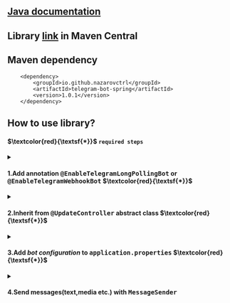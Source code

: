 ## [Java documentation](https://nazarovctrl.github.io/telegram-bot-spring/)
## Library [link](https://central.sonatype.com/artifact/io.github.nazarovctrl/telegram-bot-spring/) in Maven Central
## Maven dependency

        <dependency>
            <groupId>io.github.nazarovctrl</groupId>
            <artifactId>telegram-bot-spring</artifactId>
            <version>1.0.1</version>
        </dependency>

## How to use library?
#### $\textcolor{red}{\textsf{*}}$ `required steps`

<details close>
  <summary> 
    <h4>
        1.Add annotation <tt><b>@EnableTelegramLongPollingBot</b></tt> or <tt><b>@EnableTelegramWebhookBot</b></tt>         
        $\textcolor{red}{\textsf{*}}$ 
    </h4>
  </summary>
<kbd>
<img width="616" alt="image_2023-08-20_20-52-11" src="https://github.com/nazarovctrl/telegram-bot-spring/assets/109890132/75910725-fd48-4400-9fb0-e06b1dc99e44">
</kbd>
  
##### Use `@EnableTelegramLongPollingBot` annotation for creating telegram bot ***without*** `webhook` 
##### Use `@EnableTelegramWebhookBot` annotation for telegram bot ***with*** `webhook`

</details>
<details close>
  <summary> 
    <h4>
        2.Inherit from <tt><b>@UpdateController</b></tt> abstract class 
        $\textcolor{red}{\textsf{*}}$ 
    </h4>
  </summary>
<kbd><img width="518" alt="image_2023-08-20_21-59-15" src="https://github.com/nazarovctrl/telegram-bot-spring/assets/109890132/a0da8d98-a916-4e6e-a2f7-549af31fa615"></kbd>

##### Override `handle` method
##### Make your class as a `bean`. _In previous picture was used `@Service` annonation for making the class as a `bean`_
</details>

<details close>
  <summary>
    <h4>
      3.Add <i>bot configuration</i> to <tt><b>application.properties</b></tt>        
      $\textcolor{red}{\textsf{*}}$ 
    </h4>
  </summary>
<kbd>
<img width="454" alt="image_2023-08-20_21-00-24" src="https://github.com/nazarovctrl/telegram-bot-spring/assets/109890132/9dee056e-6e08-42c3-8b06-06e42f96536b">
</kbd>

##### $\textcolor{red}{\textsf{Red line}}$ `is always required field` 
##### `bot.name` your telegram bot username
##### `bot.token` your telegram bot token
##### If you are creating telegram bot with `webhook` you need to add `bot.uri` otherwise you don't need

</details>

<details close>
  <summary>
    <h4>
      4.Send messages(text,media etc.) with <tt><b>MessageSender</b></tt>
    </h4>
  </summary>
  <kbd>  

<img width="509" alt="image_2023-08-20_23-48-20" src="https://github.com/nazarovctrl/telegram-bot-spring/assets/109890132/1ddd7b70-cca3-493c-b411-a69c79955821">

  </kbd>

##### Inject `MessageSender`
##### Use `execute` method of `MessageSender`
<kbd>
  <img width="562" alt="image_2023-08-20_21-15-45" src="https://github.com/nazarovctrl/telegram-bot-spring/assets/109890132/d7c6cade-dfb5-4438-b5cb-8a24382d0ca0">
</kbd>
</details>
